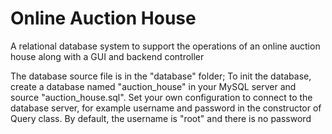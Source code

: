 # Online Auction House

A relational database system to support the operations of an online auction house along with a GUI and backend controller

The database source file is in the "database" folder;
To init the database, create a database named "auction_house"
in your MySQL server and source "auction_house.sql".
Set your own configuration to connect to the database server, for example username and password in the constructor of Query class.
By default, the username is "root" and there is no password
